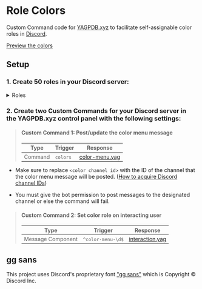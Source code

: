 # Role Colors

Custom Command code for [YAGPDB.xyz](https://yagpdb.xyz/) to facilitate self-assignable color roles in [Discord](https://discord.com/).

[Preview the colors](https://brybrant.github.io/role-colors/)

## Setup

### 1. Create 50 roles in your Discord server:

<details>
  <summary>Roles</summary>
  <table>
    <tr>
      <th>Role #</th>
      <th>Role Name</th>
      <th>Role Color</th>
    </tr>
<tr><th colspan="3">Bright</th></tr>
<tr><td align="right">1</td><td>Bright Red</td><td><code>#ff281d</code> <img src="./public/readme/Bright Red.svg"></td></tr>
<tr><td align="right">2</td><td>Bright Orange</td><td><code>#ff9d1d</code> <img src="./public/readme/Bright Orange.svg"></td></tr>
<tr><td align="right">3</td><td>Bright Yellow</td><td><code>#ffe620</code> <img src="./public/readme/Bright Yellow.svg"></td></tr>
<tr><td align="right">4</td><td>Bright Green</td><td><code>#7aff26</code> <img src="./public/readme/Bright Green.svg"></td></tr>
<tr><td align="right">5</td><td>Bright Teal</td><td><code>#24ffd2</code> <img src="./public/readme/Bright Teal.svg"></td></tr>
<tr><td align="right">6</td><td>Bright Cyan</td><td><code>#21e6ff</code> <img src="./public/readme/Bright Cyan.svg"></td></tr>
<tr><td align="right">7</td><td>Bright Blue</td><td><code>#1fa6ff</code> <img src="./public/readme/Bright Blue.svg"></td></tr>
<tr><td align="right">8</td><td>Bright Violet</td><td><code>#5d2dff</code> <img src="./public/readme/Bright Violet.svg"></td></tr>
<tr><td align="right">9</td><td>Bright Magenta</td><td><code>#d22cff</code> <img src="./public/readme/Bright Magenta.svg"></td></tr>
<tr><td align="right">10</td><td>Bright Pink</td><td><code>#ff28a1</code> <img src="./public/readme/Bright Pink.svg"></td></tr>
<tr><th colspan="3">Deep</th></tr>
<tr><td align="right">11</td><td>Deep Red</td><td><code>#a40000</code> <img src="./public/readme/Deep Red.svg"></td></tr>
<tr><td align="right">12</td><td>Deep Orange</td><td><code>#a16000</code> <img src="./public/readme/Deep Orange.svg"></td></tr>
<tr><td align="right">13</td><td>Deep Yellow</td><td><code>#9f8f00</code> <img src="./public/readme/Deep Yellow.svg"></td></tr>
<tr><td align="right">14</td><td>Deep Green</td><td><code>#469f00</code> <img src="./public/readme/Deep Green.svg"></td></tr>
<tr><td align="right">15</td><td>Deep Teal</td><td><code>#009f82</code> <img src="./public/readme/Deep Teal.svg"></td></tr>
<tr><td align="right">16</td><td>Deep Cyan</td><td><code>#008fa0</code> <img src="./public/readme/Deep Cyan.svg"></td></tr>
<tr><td align="right">17</td><td>Deep Blue</td><td><code>#0066a3</code> <img src="./public/readme/Deep Blue.svg"></td></tr>
<tr><td align="right">18</td><td>Deep Violet</td><td><code>#3800a8</code> <img src="./public/readme/Deep Violet.svg"></td></tr>
<tr><td align="right">19</td><td>Deep Magenta</td><td><code>#8400a4</code> <img src="./public/readme/Deep Magenta.svg"></td></tr>
<tr><td align="right">20</td><td>Deep Pink</td><td><code>#a30064</code> <img src="./public/readme/Deep Pink.svg"></td></tr>
<tr><th colspan="3">Muted</th></tr>
<tr><td align="right">21</td><td>Muted Red</td><td><code>#a15b51</code> <img src="./public/readme/Muted Red.svg"></td></tr>
<tr><td align="right">22</td><td>Muted Orange</td><td><code>#a0764d</code> <img src="./public/readme/Muted Orange.svg"></td></tr>
<tr><td align="right">23</td><td>Muted Yellow</td><td><code>#9f954f</code> <img src="./public/readme/Muted Yellow.svg"></td></tr>
<tr><td align="right">24</td><td>Muted Green</td><td><code>#6c9f58</code> <img src="./public/readme/Muted Green.svg"></td></tr>
<tr><td align="right">25</td><td>Muted Teal</td><td><code>#539f8a</code> <img src="./public/readme/Muted Teal.svg"></td></tr>
<tr><td align="right">26</td><td>Muted Cyan</td><td><code>#50949f</code> <img src="./public/readme/Muted Cyan.svg"></td></tr>
<tr><td align="right">27</td><td>Muted Blue</td><td><code>#517ca0</code> <img src="./public/readme/Muted Blue.svg"></td></tr>
<tr><td align="right">28</td><td>Muted Violet</td><td><code>#6163a1</code> <img src="./public/readme/Muted Violet.svg"></td></tr>
<tr><td align="right">29</td><td>Muted Magenta</td><td><code>#9061a0</code> <img src="./public/readme/Muted Magenta.svg"></td></tr>
<tr><td align="right">30</td><td>Muted Pink</td><td><code>#a05b79</code> <img src="./public/readme/Muted Pink.svg"></td></tr>
<tr><th colspan="3">Pastel</th></tr>
<tr><td align="right">31</td><td>Pastel Red</td><td><code>#ffb1a4</code> <img src="./public/readme/Pastel Red.svg"></td></tr>
<tr><td align="right">32</td><td>Pastel Orange</td><td><code>#ffce9e</code> <img src="./public/readme/Pastel Orange.svg"></td></tr>
<tr><td align="right">33</td><td>Pastel Yellow</td><td><code>#fff3a2</code> <img src="./public/readme/Pastel Yellow.svg"></td></tr>
<tr><td align="right">34</td><td>Pastel Green</td><td><code>#c5ffae</code> <img src="./public/readme/Pastel Green.svg"></td></tr>
<tr><td align="right">35</td><td>Pastel Teal</td><td><code>#a7ffe4</code> <img src="./public/readme/Pastel Teal.svg"></td></tr>
<tr><td align="right">36</td><td>Pastel Cyan</td><td><code>#a2f2ff</code> <img src="./public/readme/Pastel Cyan.svg"></td></tr>
<tr><td align="right">37</td><td>Pastel Blue</td><td><code>#a4d5ff</code> <img src="./public/readme/Pastel Blue.svg"></td></tr>
<tr><td align="right">38</td><td>Pastel Violet</td><td><code>#b7bcff</code> <img src="./public/readme/Pastel Violet.svg"></td></tr>
<tr><td align="right">39</td><td>Pastel Magenta</td><td><code>#edbaff</code> <img src="./public/readme/Pastel Magenta.svg"></td></tr>
<tr><td align="right">40</td><td>Pastel Pink</td><td><code>#ffb1d1</code> <img src="./public/readme/Pastel Pink.svg"></td></tr>
<tr><th colspan="3">Grayscale</th></tr>
<tr><td align="right">41</td><td>White</td><td><code>#ffffff</code> <img src="./public/readme/White.svg"></td></tr>
<tr><td align="right">42</td><td>Gray 8</td><td><code>#e3e3e3</code> <img src="./public/readme/Gray 8.svg"></td></tr>
<tr><td align="right">43</td><td>Gray 7</td><td><code>#c6c6c6</code> <img src="./public/readme/Gray 7.svg"></td></tr>
<tr><td align="right">44</td><td>Gray 6</td><td><code>#aaaaaa</code> <img src="./public/readme/Gray 6.svg"></td></tr>
<tr><td align="right">45</td><td>Gray 5</td><td><code>#8e8e8e</code> <img src="./public/readme/Gray 5.svg"></td></tr>
<tr><td align="right">46</td><td>Gray 4</td><td><code>#717171</code> <img src="./public/readme/Gray 4.svg"></td></tr>
<tr><td align="right">47</td><td>Gray 3</td><td><code>#555555</code> <img src="./public/readme/Gray 3.svg"></td></tr>
<tr><td align="right">48</td><td>Gray 2</td><td><code>#393939</code> <img src="./public/readme/Gray 2.svg"></td></tr>
<tr><td align="right">49</td><td>Gray 1</td><td><code>#1c1c1c</code> <img src="./public/readme/Gray 1.svg"></td></tr>
<tr><td align="right">50</td><td>Black</td><td><code>#010101</code> <img src="./public/readme/Black.svg"></td></tr>
</table></details>

### 2. Create two Custom Commands for your Discord server in the YAGPDB.xyz control panel with the following settings:


> #### Custom Command 1: Post/update the color menu message
>
>  |Type|Trigger|Response|
>  |----|-------|--------|
>  |Command|`colors`|[color-menu.yag](./yagpdb-custom-commands/color-menu.yag)|

- Make sure to replace `<color channel id>` with the ID of the channel that the color menu message will be posted. ([How to acquire Discord channel IDs](https://support.discord.com/hc/en-us/articles/206346498-Where-can-I-find-my-User-Server-Message-ID))

- You must give the bot permission to post messages to the designated channel or else the command will fail.


> #### Custom Command 2: Set color role on interacting user
>
>  |Type|Trigger|Response|
>  |----|-------|--------|
>  |Message Component|`^color-menu-\d$`|[interaction.yag](./yagpdb-custom-commands/interaction.yag)|

## gg sans

This project uses Discord's proprietary font ["gg sans"](https://support.discord.com/hc/en-us/articles/9507780972951-gg-sans-Font-Update-FAQ) which is Copyright &copy; Discord Inc.